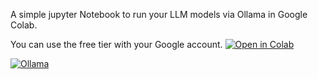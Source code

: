 A simple jupyter Notebook to run your LLM models via Ollama in Google Colab.

You can use the free tier with your Google account. [![Open in Colab](https://camo.githubusercontent.com/96889048f8a9014fdeba2a891f97150c6aac6e723f5190236b10215a97ed41f3/68747470733a2f2f636f6c61622e72657365617263682e676f6f676c652e636f6d2f6173736574732f636f6c61622d62616467652e737667)](https://colab.research.google.com/github/tecepeipe/ollama-colab-runner/blob/main/ollama_colab_runner.ipynb)

[![Ollama](https://ollama.com/public/ollama.png)](https://ollama.com)
